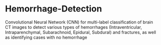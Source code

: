 # Hemorrhage-Detection
Convolutional Neural Network (CNN) for multi-label classification of brain CT images to detect various types of hemorrhages (Intraventricular, Intraparenchymal, Subarachnoid, Epidural, Subdural) and fractures, as well as identifying cases with no hemorrhage
